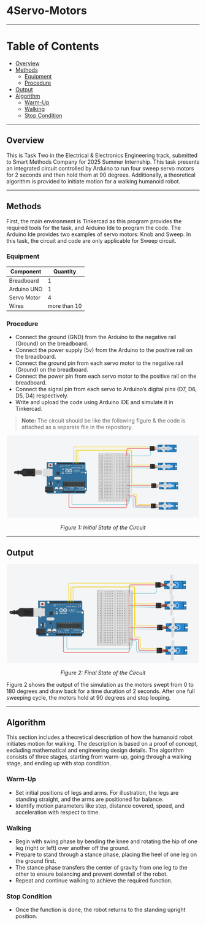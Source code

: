 # 4Servo-Motors
---
# Table of Contents

- [Overview](#overview)
- [Methods](#methods)
  - [Equipment](#equipment)
  - [Procedure](#procedure)
- [Output](#output)
- [Algorithm](#algorithm)
  - [Warm-Up](#warm-up)
  - [Walking](#walking)
  - [Stop Condition](#stop-condition)
---

## Overview

This is Task Two in the Electrical & Electronics Engineering track, submitted to Smart Methods Company for 2025 Summer Internship. This task presents an integrated circuit controlled by Arduino to run four sweep servo motors for 2 seconds and then hold them at 90 degrees. Additionally, a theoretical algorithm is provided to initiate motion for a walking humanoid robot.

---

## Methods

First, the main environment is Tinkercad as this program provides the required tools for the task, and Arduino Ide to program the code. The Arduino Ide provides two examples of servo motors: Knob and Sweep. In this task, the circuit and code are only applicable for Sweep circuit.

### Equipment

| Component      | Quantity      |
| -------------- | ------------ |
| Breadboard     | 1            |
| Arduino UNO    | 1            |
| Servo Motor    | 4            |
| Wires          | more than 10 |

### Procedure

- Connect the ground (GND) from the Arduino to the negative rail (Ground) on the breadboard.
- Connect the power supply (5v) from the Arduino to the positive rail on the breadboard.
- Connect the ground pin from each servo motor to the negative rail (Ground) on the breadboard.
- Connect the power pin from each servo motor to the positive rail on the breadboard.
- Connect the signal pin from each servo to Arduino’s digital pins (D7, D6, D5, D4) respectively.
- Write and upload the code using Arduino IDE and simulate it in Tinkercad.

> **Note:** The circuit should be like the following figure & the code is attached as a separate file in the repository.

<p align="center">
  <img src="Initial State.png" alt="Initial State of the Circuit" width="500"/>
</p>
<p align="center"><i>Figure 1: Initial State of the Circuit</i></p>

---

## Output

<p align="center">
  <img src="Final State.png" alt="Final State of the Circuit" width="500"/>
</p>
<p align="center"><i>Figure 2: Final State of the Circuit</i></p>

Figure 2 shows the output of the simulation as the motors swept from 0 to 180 degrees and draw back for a time duration of 2 seconds. After one full sweeping cycle, the motors hold at 90 degrees and stop looping.

---

## Algorithm

This section includes a theoretical description of how the humanoid robot initiates motion for walking. The description is based on a proof of concept, excluding mathematical and engineering design details. The algorithm consists of three stages, starting from warm-up, going through a walking stage, and ending up with stop condition.

### Warm-Up

- Set initial positions of legs and arms. For illustration, the legs are standing straight, and the arms are positioned for balance.
- Identify motion parameters like step, distance covered, speed, and acceleration with respect to time.

### Walking

- Begin with swing phase by bending the knee and rotating the hip of one leg (right or left) over another off the ground.
- Prepare to stand through a stance phase, placing the heel of one leg on the ground first.
- The stance phase transfers the center of gravity from one leg to the other to ensure balancing and prevent downfall of the robot.
- Repeat and continue walking to achieve the required function.

### Stop Condition

- Once the function is done, the robot returns to the standing upright position.
